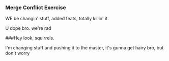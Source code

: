 ### Merge Conflict Exercise

WE be changin' stuff, added feats, totally killin' it.

U dope bro.
we're rad

###Hey look, squirrels.

I'm changing stuff and pushing it to the master,
it's gunna get hairy bro, but don't worry
